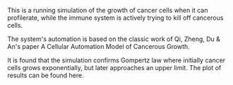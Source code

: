 This is a running simulation of the growth of cancer cells when it can profilerate, while the immune system is actively trying to kill off cancerous cells.

The system's automation is based on the classic work of Qi, Zheng, Du & An's paper A Cellular Automation Model of Cancerous Growth.

It is found that the simulation confirms Gompertz law where initially cancer cells grows exponentially, but later approaches an upper limit. The plot of results can be found here.
